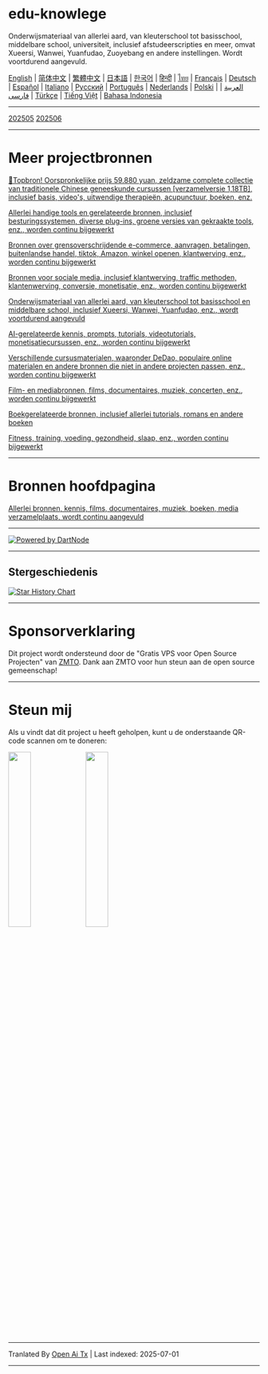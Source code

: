 # edu-knowlege
Onderwijsmateriaal van allerlei aard, van kleuterschool tot basisschool, middelbare school, universiteit, inclusief afstudeerscripties en meer, omvat Xueersi, Wanwei, Yuanfudao, Zuoyebang en andere instellingen. Wordt voortdurend aangevuld.

[English](https://openaitx.github.io/view.html?user=mswnlz&project=edu-knowlege&lang=en) | [简体中文](https://openaitx.github.io/view.html?user=mswnlz&project=edu-knowlege&lang=zh-CN) | [繁體中文](https://openaitx.github.io/view.html?user=mswnlz&project=edu-knowlege&lang=zh-TW) | [日本語](https://openaitx.github.io/view.html?user=mswnlz&project=edu-knowlege&lang=ja) | [한국어](https://openaitx.github.io/view.html?user=mswnlz&project=edu-knowlege&lang=ko) | [हिन्दी](https://openaitx.github.io/view.html?user=mswnlz&project=edu-knowlege&lang=hi) | [ไทย](https://openaitx.github.io/view.html?user=mswnlz&project=edu-knowlege&lang=th) | [Français](https://openaitx.github.io/view.html?user=mswnlz&project=edu-knowlege&lang=fr) | [Deutsch](https://openaitx.github.io/view.html?user=mswnlz&project=edu-knowlege&lang=de) | [Español](https://openaitx.github.io/view.html?user=mswnlz&project=edu-knowlege&lang=es) | [Italiano](https://openaitx.github.io/view.html?user=mswnlz&project=edu-knowlege&lang=it) | [Русский](https://openaitx.github.io/view.html?user=mswnlz&project=edu-knowlege&lang=ru) | [Português](https://openaitx.github.io/view.html?user=mswnlz&project=edu-knowlege&lang=pt) | [Nederlands](https://openaitx.github.io/view.html?user=mswnlz&project=edu-knowlege&lang=nl) | [Polski](https://openaitx.github.io/view.html?user=mswnlz&project=edu-knowlege&lang=pl) | [العربية](https://openaitx.github.io/view.html?user=mswnlz&project=edu-knowlege&lang=ar) | [فارسی](https://openaitx.github.io/view.html?user=mswnlz&project=edu-knowlege&lang=fa) | [Türkçe](https://openaitx.github.io/view.html?user=mswnlz&project=edu-knowlege&lang=tr) | [Tiếng Việt](https://openaitx.github.io/view.html?user=mswnlz&project=edu-knowlege&lang=vi) | [Bahasa Indonesia](https://openaitx.github.io/view.html?user=mswnlz&project=edu-knowlege&lang=id)

------------------

[202505](https://raw.githubusercontent.com/mswnlz/edu-knowlege/main/202505.md)
[202506](https://raw.githubusercontent.com/mswnlz/edu-knowlege/main/202506.md)


---------------

# Meer projectbronnen

[🎁Topbron! Oorspronkelijke prijs 59.880 yuan, zeldzame complete collectie van traditionele Chinese geneeskunde cursussen [verzamelversie 1,18TB], inclusief basis, video's, uitwendige therapieën, acupunctuur, boeken, enz.](https://github.com/mswnlz/chinese-traditional)

[Allerlei handige tools en gerelateerde bronnen, inclusief besturingssystemen, diverse plug-ins, groene versies van gekraakte tools, enz., worden continu bijgewerkt](https://github.com/mswnlz/tools)


[Bronnen over grensoverschrijdende e-commerce, aanvragen, betalingen, buitenlandse handel, tiktok, Amazon, winkel openen, klantwerving, enz., worden continu bijgewerkt](https://github.com/mswnlz/cross-border)

[Bronnen voor sociale media, inclusief klantwerving, traffic methoden, klantenwerving, conversie, monetisatie, enz., worden continu bijgewerkt](https://github.com/mswnlz/self-media)

[ Onderwijsmateriaal van allerlei aard, van kleuterschool tot basisschool en middelbare school, inclusief Xueersi, Wanwei, Yuanfudao, enz., wordt voortdurend aangevuld](https://github.com/mswnlz/edu-knowlege)

[AI-gerelateerde kennis, prompts, tutorials, videotutorials, monetisatiecursussen, enz., worden continu bijgewerkt](https://github.com/mswnlz/AIknowledge)

[Verschillende cursusmaterialen, waaronder DeDao, populaire online materialen en andere bronnen die niet in andere projecten passen, enz., worden continu bijgewerkt](https://github.com/mswnlz/curriculum)

[Film- en mediabronnen, films, documentaires, muziek, concerten, enz., worden continu bijgewerkt](https://github.com/mswnlz/movies)

[Boekgerelateerde bronnen, inclusief allerlei tutorials, romans en andere boeken](https://github.com/mswnlz/book)

[Fitness, training, voeding, gezondheid, slaap, enz., worden continu bijgewerkt](https://github.com/mswnlz/healthy)



---------------

# Bronnen hoofdpagina
[Allerlei bronnen, kennis, films, documentaires, muziek, boeken, media verzamelplaats, wordt continu aangevuld](https://github.com/mswnlz)

---------------

[![Powered by DartNode](https://dartnode.com/branding/DN-Open-Source-sm.png)](https://dartnode.com "Powered by DartNode - Gratis VPS voor Open Source")

---------------


## Stergeschiedenis
[![Star History Chart](https://api.star-history.com/svg?repos=mswnlz/edu-knowlege&type=Date)](https://www.star-history.com/#mswnlz/edu-knowlege&Date)

---------------



# Sponsorverklaring
Dit project wordt ondersteund door de "Gratis VPS voor Open Source Projecten" van [ZMTO](https://console.vtexs.com/?affid=12967).
Dank aan ZMTO voor hun steun aan de open source gemeenschap!


---------------

# Steun mij

Als u vindt dat dit project u heeft geholpen, kunt u de onderstaande QR-code scannen om te doneren:
<p align="left">
  <img src="https://raw.githubusercontent.com/mswnlz/edu-knowlege/main/support-alipay.png" width="30%">
  <img src="https://raw.githubusercontent.com/mswnlz/edu-knowlege/main/wechat-qrcode.jpg" width="30%">
</p>


---

Tranlated By [Open Ai Tx](https://github.com/OpenAiTx/OpenAiTx) | Last indexed: 2025-07-01

---